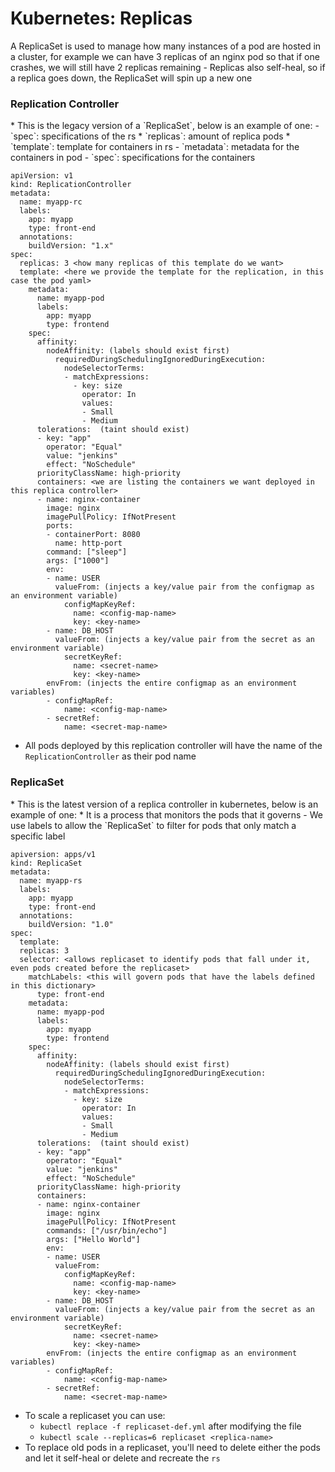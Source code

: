 <h1>Kubernetes: Replicas</h1>
A ReplicaSet is used to manage how many instances of a pod are hosted in a cluster, for example we can have 3 replicas of an nginx pod so that if one crashes, we will still have 2 replicas remaining
  - Replicas also self-heal, so if a replica goes down, the ReplicaSet will spin up a new one
<h3>Replication Controller</h3>
* This is the legacy version of a `ReplicaSet`, below is an example of one:
- `spec`: specifications of the rs
  * `replicas`: amount of replica pods
  * `template`: template for containers in rs
    - `metadata`: metadata for the containers in pod
    - `spec`: specifications for the containers
        
```
apiVersion: v1
kind: ReplicationController
metadata:
  name: myapp-rc
  labels:
    app: myapp
    type: front-end
  annotations:
    buildVersion: "1.x"
spec:
  replicas: 3 <how many replicas of this template do we want>
  template: <here we provide the template for the replication, in this case the pod yaml>
    metadata:
      name: myapp-pod
      labels:
        app: myapp
        type: frontend
    spec:
      affinity:
        nodeAffinity: (labels should exist first)
          requiredDuringSchedulingIgnoredDuringExecution:
            nodeSelectorTerms:
            - matchExpressions:
              - key: size
                operator: In
                values:
                - Small
                - Medium
      tolerations:  (taint should exist)
      - key: "app"
        operator: "Equal"
        value: "jenkins"
        effect: "NoSchedule"
      priorityClassName: high-priority
      containers: <we are listing the containers we want deployed in this replica controller>
      - name: nginx-container
        image: nginx
        imagePullPolicy: IfNotPresent
        ports:
        - containerPort: 8080
          name: http-port
        command: ["sleep"]
        args: ["1000"]
        env:
        - name: USER
          valueFrom: (injects a key/value pair from the configmap as an environment variable)
            configMapKeyRef:
              name: <config-map-name>
              key: <key-name>
        - name: DB_HOST
          valueFrom: (injects a key/value pair from the secret as an environment variable)
            secretKeyRef:
              name: <secret-name>
              key: <key-name>
        envFrom: (injects the entire configmap as an environment variables)
        - configMapRef:
            name: <config-map-name>
        - secretRef:
            name: <secret-map-name>
```

* All pods deployed by this replication controller will have the name of the `ReplicationController` as their pod name

<h3>ReplicaSet</h3>
* This is the latest version of a replica controller in kubernetes, below is an example of one:
* It is a process that monitors the pods that it governs
  - We use labels to allow the `ReplicaSet` to filter for pods that only match a specific label

```
apiversion: apps/v1
kind: ReplicaSet
metadata: 
  name: myapp-rs
  labels:
    app: myapp
    type: front-end
  annotations:
    buildVersion: "1.0"
spec:
  template: 
  replicas: 3 
  selector: <allows replicaset to identify pods that fall under it, even pods created before the replicaset>
    matchLabels: <this will govern pods that have the labels defined in this dictionary>
      type: front-end
    metadata:
      name: myapp-pod
      labels:
        app: myapp
        type: frontend
    spec:
      affinity:
        nodeAffinity: (labels should exist first)
          requiredDuringSchedulingIgnoredDuringExecution:
            nodeSelectorTerms:
            - matchExpressions:
              - key: size
                operator: In
                values:
                - Small
                - Medium
      tolerations:  (taint should exist)
      - key: "app"
        operator: "Equal"
        value: "jenkins"
        effect: "NoSchedule"
      priorityClassName: high-priority
      containers: 
      - name: nginx-container
        image: nginx
        imagePullPolicy: IfNotPresent
        commands: ["/usr/bin/echo"]
        args: ["Hello World"]
        env:
        - name: USER
          valueFrom: 
            configMapKeyRef:
              name: <config-map-name>
              key: <key-name>
        - name: DB_HOST
          valueFrom: (injects a key/value pair from the secret as an environment variable)
            secretKeyRef:
              name: <secret-name>
              key: <key-name>
        envFrom: (injects the entire configmap as an environment variables)
        - configMapRef:
            name: <config-map-name>
        - secretRef:
            name: <secret-map-name>
```

* To scale a replicaset you can use:
  - `kubectl replace -f replicaset-def.yml` after modifying the file
  - `kubectl scale --replicas=6 replicaset <replica-name>`
* To replace old pods in a replicaset, you'll need to delete either the pods and let it self-heal or delete and recreate the `rs`
